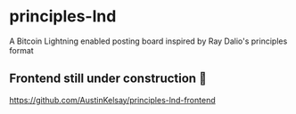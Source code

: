 # principles-lnd

A Bitcoin Lightning enabled posting board inspired by Ray Dalio's principles format

## Frontend still under construction :construction:
<a href="https://github.com/AustinKelsay/principles-lnd-frontend">https://github.com/AustinKelsay/principles-lnd-frontend</a>
